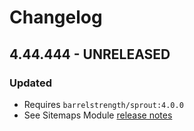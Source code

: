# Changelog

## 4.44.444 - UNRELEASED

### Updated

- Requires `barrelstrength/sprout:4.0.0`
- See Sitemaps Module [release notes]([PERMALINK])

